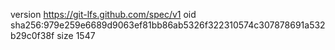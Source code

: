 version https://git-lfs.github.com/spec/v1
oid sha256:979e259e6689d9063ef81bb86ab5326f322310574c307878691a532b29c0f38f
size 1547
